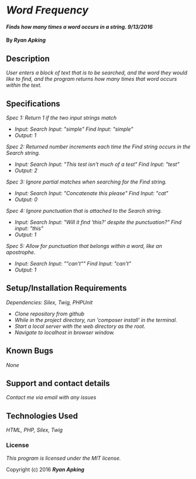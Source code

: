 # _Word Frequency_

#### _Finds how many times a word occurs in a string. 9/13/2016_

#### By _**Ryan Apking**_

## Description

_User enters a block of text that is to be searched, and the word they would like to find, and the program returns how many times that word occurs within the text._

## Specifications

_Spec 1: Return 1 if the two input strings match_
* _Input: Search Input: "simple" Find Input: "simple"_
* _Output: 1_

_Spec 2: Returned number increments each time the Find string occurs in the Search string._
* _Input: Search Input: "This test isn't much of a test" Find Input: "test"_
* _Output: 2_

_Spec 3: Ignore partial matches when searching for the Find string._
* _Input: Search Input: "Concatenate this please" Find Input: "cat"_
* _Output: 0_

_Spec 4: Ignore punctuation that is attached to the Search string._
* _Input: Search Input: "Will it find 'this?' despite the punctuation?" Find input: "this"_
* _Output: 1_

_Spec 5: Allow for punctuation that belongs within a word, like an apostrophe._
* _Input: Search Input: "\"can't\"" Find Input: "can't"_
* _Output: 1_

## Setup/Installation Requirements

_Dependencies: Silex, Twig, PHPUnit_

* _Clone repository from github_
* _While in the project directory, run 'composer install' in the terminal._
* _Start a local server with the web directory as the root._
* _Navigate to localhost in browser window._

## Known Bugs

_None_

## Support and contact details

_Contact me via email with any issues_

## Technologies Used

_HTML, PHP, Silex, Twig_

### License

*This program is licensed under the MIT license.*

Copyright (c) 2016 **_Ryan Apking_**
